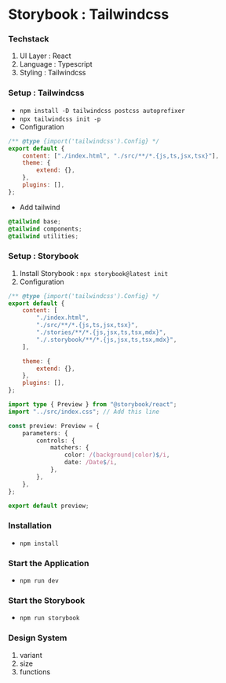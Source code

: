 # Storybook : Tailwindcss

### Techstack

1. UI Layer : React
2. Language : Typescript
3. Styling : Tailwindcss

### Setup : Tailwindcss

- `npm install -D tailwindcss postcss autoprefixer`
- `npx tailwindcss init -p`
- Configuration

```js tailwind.config.js
/** @type {import('tailwindcss').Config} */
export default {
	content: ["./index.html", "./src/**/*.{js,ts,jsx,tsx}"],
	theme: {
		extend: {},
	},
	plugins: [],
};
```

- Add tailwind

```css index.css
@tailwind base;
@tailwind components;
@tailwind utilities;
```

### Setup : Storybook

1. Install Storybook : `npx storybook@latest init`
2. Configuration

```js tailwind.config.js
/** @type {import('tailwindcss').Config} */
export default {
	content: [
		"./index.html",
		"./src/**/*.{js,ts,jsx,tsx}",
		"./stories/**/*.{js,jsx,ts,tsx,mdx}",
		"./.storybook/**/*.{js,jsx,ts,tsx,mdx}",
	],

	theme: {
		extend: {},
	},
	plugins: [],
};
```

```ts preview.ts
import type { Preview } from "@storybook/react";
import "../src/index.css"; // Add this line

const preview: Preview = {
	parameters: {
		controls: {
			matchers: {
				color: /(background|color)$/i,
				date: /Date$/i,
			},
		},
	},
};

export default preview;
```

### Installation

- `npm install`

### Start the Application

- `npm run dev`

### Start the Storybook

- `npm run storybook`

### Design System

1. variant
2. size
3. functions
